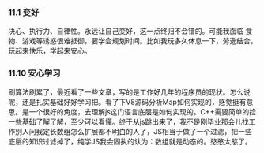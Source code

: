 ### 11.1 变好
决心、执行力、自律性。永远让自己变好，这一点终归不会错的。可能我面临 食物、游戏等诱惑很难抵御，要学会规划时间。比如我玩多久休息一下，劳逸结合，玩起来快乐，学起来安心。

### 11.10 安心学习
刷算法刷累了，最近看了一些文章，写的是工作好几年的程序员的现状。怎么说呢，还是扎实基础好好学习把。看了下V8源码分析Map如何实现的，感觉挺有意思。是一个很好的角度，去理解js这门语言底层是如何实现的。C++需要简单的捡一些基础了解了解，至少可以看懂。终于从js跳出来了，我不是刚毕业那会儿找工作别人问我定长数组怎么扩展都不明白的人了，JS相当于做了一个过滤，把一些底层的知识过滤掉了，纯学JS我会固执的认为：数组就是动态的。憨憨太憨了。